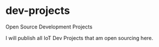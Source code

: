 # dev-projects
Open Source Development Projects

I will publish all IoT Dev Projects that am open sourcing here.
